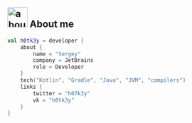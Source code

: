 ## <img width="45" alt="about" src="https://raw.github.com/h0tk3y/h0tk3y/master/about.png"> About me
```kotlin
val h0tk3y = developer {
    about {
        name = "Sergey"
        company = JetBrains
        role = Developer
    }
    tech("Kotlin", "Gradle", "Java", "JVM", "compilers")
    links {
        twitter = "h07k3y"
        vk = "h0tk3y"
    }
}
```
